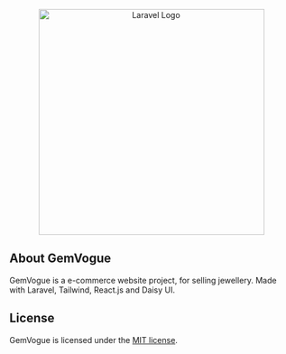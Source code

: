 <p align="center"><a href="https://laravel.com" target="_blank"><img src="https://raw.githubusercontent.com/laravel/art/master/logo-lockup/5%20SVG/2%20CMYK/1%20Full%20Color/laravel-logolockup-cmyk-red.svg" width="400" alt="Laravel Logo"></a></p>


## About GemVogue

GemVogue is a e-commerce website project, for selling jewellery. Made with Laravel, Tailwind, React.js and Daisy UI.

## License

GemVogue is licensed under the [MIT license](https://opensource.org/licenses/MIT).
